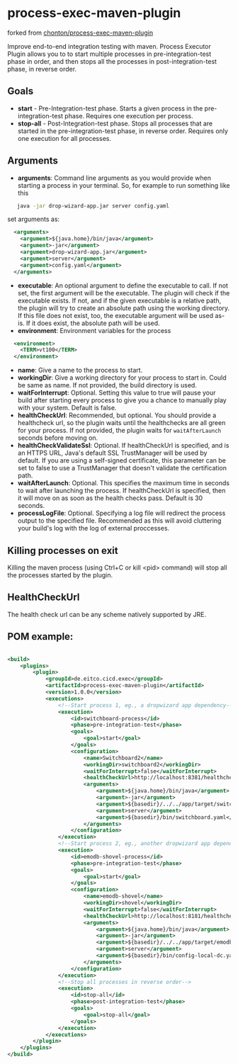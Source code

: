 process-exec-maven-plugin
=========================

forked from [chonton/process-exec-maven-plugin](https://github.com/chonton/process-exec-maven-plugin)

Improve end-to-end integration testing with maven. Process Executor Plugin allows you to to start multiple processes in pre-integration-test phase in order, and then stops all the processes in post-integration-test phase, in reverse order. 

## Goals
* __start__ - Pre-Integration-test phase. Starts a given process in the pre-integration-test phase. Requires one execution per process.
* __stop-all__ - Post-Integration-test phase. Stops all processes that are started in the pre-integration-test phase, in reverse order. Requires only one execution for all processes. 

## Arguments
* __arguments__: Command line arguments as you would provide when starting a process in your terminal. So, for example to run something like this
```bash
   java -jar drop-wizard-app.jar server config.yaml
```
   set arguments as:
    
```xml
  <arguments>
    <argument>${java.home}/bin/java</argument>
    <argument>-jar</argument>
    <argument>drop-wizard-app.jar</argument>
    <argument>server</argument>
    <argument>config.yaml</argument>
  </arguments>
```
* __executable__: An optional argument to define the executable to call. If not set, the first argument will be the executable. The plugin will check if the executable exists. If not, and if the given executable is a relative path, the plugin will try to create an absolute path using the working directory. If this file does not exist, too, the executable argument will be used as-is. If it does exist, the absolute path will be used.
* __environment__: Environment variables for the process
```xml
  <environment>
    <TERM>vt100</TERM>
  </environment>
```
* __name__: Give a name to the process to start.
* __workingDir__: Give a working directory for your process to start in. Could be same as name. If not provided, the build directory is used.
* __waitForInterrupt__: Optional. Setting this value to true will pause your build after starting every process to give you a chance to manually play with your system. Default is false.
* __healthCheckUrl__: Recommended, but optional. You should provide a healthcheck url, so the plugin waits until the healthchecks are all green for your process. If not provided, the plugin waits for `waitAfterLaunch` seconds before moving on.
* __healthCheckValidateSsl__: Optional.  If healthCheckUrl is specified, and is an HTTPS URL, Java's default SSL TrustManager will be used by default.  If you are using a self-signed certificate, this parameter can be set to false to use a TrustManager that doesn't validate the certification path.
* __waitAfterLaunch__: Optional. This specifies the maximum time in seconds to wait after launching the process. If healthCheckUrl is specified, then it will move on as soon as the health checks pass. Default is 30 seconds.
* __processLogFile__: Optional. Specifying a log file will redirect the process output to the specified file. Recommended as this will avoid cluttering your build's log with the log of external proccesses.

## Killing processes on exit
Killing the maven process (using Ctrl+C or kill \<pid> command) will stop all the processes started by the plugin.

## HealthCheckUrl
The health check url can be any scheme natively supported by JRE.

## POM example:
```xml

<build>
    <plugins>
        <plugin>
            <groupId>de.eitco.cicd.exec</groupId>
            <artifactId>process-exec-maven-plugin</artifactId>
            <version>1.0.0</version>
            <executions>
                <!--Start process 1, eg., a dropwizard app dependency-->
                <execution>
                    <id>switchboard-process</id>
                    <phase>pre-integration-test</phase>
                    <goals>
                        <goal>start</goal>
                    </goals>
                    <configuration>
                        <name>Switchboard2</name>
                        <workingDir>switchboard2</workingDir>
                        <waitForInterrupt>false</waitForInterrupt>
                        <healthCheckUrl>http://localhost:8381/healthcheck</healthCheckUrl>
                        <arguments>
                            <argument>${java.home}/bin/java</argument>
                            <argument>-jar</argument>
                            <argument>${basedir}/../../app/target/switchboard-${project.version}.jar</argument>
                            <argument>server</argument>
                            <argument>${basedir}/bin/switchboard.yaml</argument>
                        </arguments>
                    </configuration>
                </execution>
                <!--Start process 2, eg., another dropwizard app dependency-->
                <execution>
                    <id>emodb-shovel-process</id>
                    <phase>pre-integration-test</phase>
                    <goals>
                        <goal>start</goal>
                    </goals>
                    <configuration>
                        <name>emodb-shovel</name>
                        <workingDir>shovel</workingDir>
                        <waitForInterrupt>false</waitForInterrupt>
                        <healthCheckUrl>http://localhost:8181/healthcheck</healthCheckUrl>
                        <arguments>
                            <argument>${java.home}/bin/java</argument>
                            <argument>-jar</argument>
                            <argument>${basedir}/../../app/target/emodb-shovel-app-${project.version}.jar</argument>
                            <argument>server</argument>
                            <argument>${basedir}/bin/config-local-dc.yaml</argument>
                        </arguments>
                    </configuration>
                </execution>
                <!--Stop all processes in reverse order-->
                <execution>
                    <id>stop-all</id>
                    <phase>post-integration-test</phase>
                    <goals>
                        <goal>stop-all</goal>
                    </goals>
                </execution>
            </executions>
        </plugin>
    </plugins>
</build>
```
